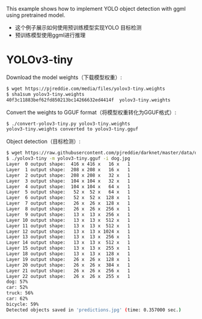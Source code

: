 This example shows how to implement YOLO object detection with ggml using pretrained model.

 - 这个例子展示如何使用预训练模型实现YOLO 目标检测
 - 预训练模型使用ggml进行推理

# YOLOv3-tiny

Download the model weights（下载模型权重）:

```bash
$ wget https://pjreddie.com/media/files/yolov3-tiny.weights
$ sha1sum yolov3-tiny.weights 
40f3c11883bef62fd850213bc14266632ed4414f  yolov3-tiny.weights
```

Convert the weights to GGUF format（将模型权重转化为GGUF格式）:

```bash
$ ./convert-yolov3-tiny.py yolov3-tiny.weights
yolov3-tiny.weights converted to yolov3-tiny.gguf
```

Object detection（目标检测）:

```bash
$ wget https://raw.githubusercontent.com/pjreddie/darknet/master/data/dog.jpg
$ ./yolov3-tiny -m yolov3-tiny.gguf -i dog.jpg
Layer  0 output shape:  416 x 416 x   16 x   1
Layer  1 output shape:  208 x 208 x   16 x   1
Layer  2 output shape:  208 x 208 x   32 x   1
Layer  3 output shape:  104 x 104 x   32 x   1
Layer  4 output shape:  104 x 104 x   64 x   1
Layer  5 output shape:   52 x  52 x   64 x   1
Layer  6 output shape:   52 x  52 x  128 x   1
Layer  7 output shape:   26 x  26 x  128 x   1
Layer  8 output shape:   26 x  26 x  256 x   1
Layer  9 output shape:   13 x  13 x  256 x   1
Layer 10 output shape:   13 x  13 x  512 x   1
Layer 11 output shape:   13 x  13 x  512 x   1
Layer 12 output shape:   13 x  13 x 1024 x   1
Layer 13 output shape:   13 x  13 x  256 x   1
Layer 14 output shape:   13 x  13 x  512 x   1
Layer 15 output shape:   13 x  13 x  255 x   1
Layer 18 output shape:   13 x  13 x  128 x   1
Layer 19 output shape:   26 x  26 x  128 x   1
Layer 20 output shape:   26 x  26 x  384 x   1
Layer 21 output shape:   26 x  26 x  256 x   1
Layer 22 output shape:   26 x  26 x  255 x   1
dog: 57%
car: 52%
truck: 56%
car: 62%
bicycle: 59%
Detected objects saved in 'predictions.jpg' (time: 0.357000 sec.)
```
